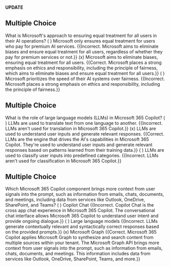**UPDATE**

## Multiple Choice
What is Microsoft's approach to ensuring equal treatment for all users in their AI operations?
( ) Microsoft only ensures equal treatment for users who pay for premium AI services. {{Incorrect. Microsoft aims to eliminate biases and ensure equal treatment for all users, regardless of whether they pay for premium services or not.}}
(x) Microsoft aims to eliminate biases, ensuring equal treatment for all users. {{Correct. Microsoft places a strong emphasis on ethics and responsibility, including the principle of fairness, which aims to eliminate biases and ensure equal treatment for all users.}}
( ) Microsoft prioritizes the speed of their AI systems over fairness. {{Incorrect. Microsoft places a strong emphasis on ethics and responsibility, including the principle of fairness.}}

## Multiple Choice
What is the role of large language models (LLMs) in Microsoft 365 Copilot?
( ) LLMs are used to translate text from one language to another. {{Incorrect. LLMs aren't used for translation in Microsoft 365 Copilot.}}
(x) LLMs are used to understand user inputs and generate relevant responses. {{Correct. LLMs are the engine that drives the AI's capabilities in Microsoft 365 Copilot. They're used to understand user inputs and generate relevant responses based on patterns learned from their training data.}}
( ) LLMs are used to classify user inputs into predefined categories. {{Incorrect. LLMs aren't used for classification in Microsoft 365 Copilot.}}

## Multiple Choice
Which Microsoft 365 Copilot component brings more context from user signals into the prompt, such as information from emails, chats, documents, and meetings, including data from services like Outlook, OneDrive, SharePoint, and Teams?
( ) Copilot Chat {{Incorrect. Copilot Chat is the cross app chat experience in Microsoft 365 Copilot. The conversational chat interface allows Microsoft 365 Copilot to understand user intent and provide ongoing dialogue.}}
( ) Large language models {{Incorrect. LLMs generate contextually relevant and syntactically correct responses based on the provided prompts.}}
(x) Microsoft Graph {{Correct. Microsoft 365 Copilot applies Microsoft Graph to synthesize and search content from multiple sources within your tenant. The Microsoft Graph API brings more context from user signals into the prompt, such as information from emails, chats, documents, and meetings. This information includes data from services like Outlook, OneDrive, SharePoint, Teams, and more.}}